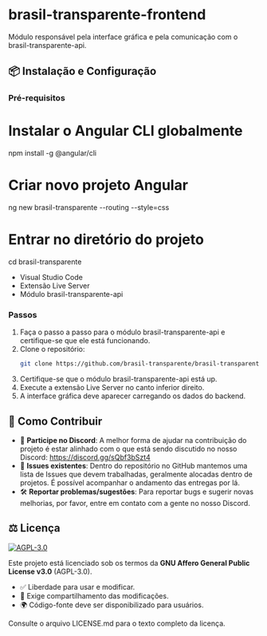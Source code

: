 # brasil-transparente-frontend

Módulo responsável pela interface gráfica e pela comunicação com o brasil-transparente-api.

## 📦 Instalação e Configuração

### Pré-requisitos

# Instalar o Angular CLI globalmente
npm install -g @angular/cli

# Criar novo projeto Angular
ng new brasil-transparente --routing --style=css

# Entrar no diretório do projeto
cd brasil-transparente



- Visual Studio Code
- Extensão Live Server
- Módulo brasil-transparente-api

### Passos

1. Faça o passo a passo para o módulo brasil-transparente-api e certifique-se que ele está funcionando.
1. Clone o repositório:
   ```bash
   git clone https://github.com/brasil-transparente/brasil-transparente-frontend.git
   ```
1. Certifique-se que o módulo brasil-transparente-api está up.
1. Execute a extensão Live Server no canto inferior direito.
1. A interface gráfica deve aparecer carregando os dados do backend.

## 🤝 Como Contribuir

- 📌 **Participe no Discord**: A melhor forma de ajudar na contribuição do projeto é estar alinhado com o que está sendo discutido no nosso Discord:
  https://discord.gg/sQbf3bSzt4
- 🐛 **Issues existentes**: Dentro do repositório no GitHub mantemos uma lista de Issues que devem trabalhadas, geralmente alocadas dentro de projetos. É possível acompanhar o andamento das entregas por lá.
- 🛠️ **Reportar problemas/sugestões**: Para reportar bugs e sugerir novas melhorias, por favor, entre em contato com a gente no nosso Discord.

## ⚖️ Licença

[![AGPL-3.0](https://img.shields.io/badge/License-AGPL_v3-blue.svg)](https://www.gnu.org/licenses/agpl-3.0)

Este projeto está licenciado sob os termos da **GNU Affero General Public License v3.0** (AGPL-3.0).

- ✅ Liberdade para usar e modificar.
- 🔁 Exige compartilhamento das modificações.
- 🌍 Código-fonte deve ser disponibilizado para usuários.

Consulte o arquivo LICENSE.md para o texto completo da licença.

